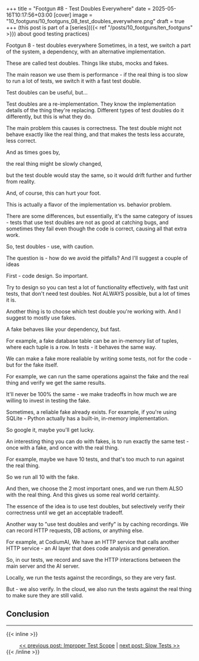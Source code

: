 +++
title = "Footgun #8 - Test Doubles Everywhere"
date = 2025-05-16T10:17:56+03:00
[cover]
  image = "10_footguns/10_footguns_08_test_doubles_everywhere.png"
draft = true
+++
(this post is part of a [series]({{< ref "/posts/10_footguns/ten_footguns" >}}) about good testing practices)


Footgun 8 - test doubles everywhere
Sometimes, in a test, we switch a part of the system, a dependency, with an alternative implementation.

These are called test doubles. Things like stubs, mocks and fakes.

The main reason we use them is performance - if the real thing is too slow to run a lot of tests, we switch it with a fast test double.

Test doubles can be useful, but…


Test doubles are a re-implementation.
They know the implementation details of the thing they're replacing.
Different types of test doubles do it differently, but this is what they do.




The main problem this causes is correctness.
The test double might not behave exactly like the real thing, and that makes the tests less accurate, less correct.

And as times goes by,

the real thing might be slowly changed,

but the test double would stay the same, so it would drift further and further from reality.

And, of course, this can hurt your foot.

This is actually a flavor of the implementation vs. behavior problem.

There are some differences, but essentially, it's the same category of issues - tests that use test doubles are not as good at catching bugs, and sometimes they fail even though the code is correct, causing all that extra work.

So, test doubles - use, with caution.


The question is - how do we avoid the pitfalls?
And I'll suggest a couple of ideas


First - code design.
So important.

Try to design so you can test a lot of functionality effectively, with fast unit tests, that don't need test doubles.
Not ALWAYS possible, but a lot of times it is.


Another thing is to choose which test double you're working with.
And I suggest to mostly use fakes.

A fake behaves like your dependency, but fast.

For example, a fake database table can be an in-memory list of tuples, where each tuple is a row.
In tests - it behaves the same way.


We can make a fake more realiable by writing some tests, not for the code - but for the fake itself.

For example, we can run the same operations against the fake and the real thing and verify we get the same results.

It'll never be 100% the same - we make tradeoffs in how much we are willing to invest in testing the fake.


Sometimes, a reliable fake already exists.
For example, if you're using SQLite - Python actually has a built-in, in-memory implementation.

So google it, maybe you'll get lucky.


An interesting thing you can do with fakes, is to run exactly the same test - once with a fake, and once with the real thing.



For example, maybe we have 10 tests, and that's too much to run against the real thing.


So we run all 10 with the fake.


And then, we choose the 2 most important ones, and we run them ALSO with the real thing.
And this gives us some real world certainty.


The essence of the idea is to use test doubles, but selectively verify their correctness until we get an acceptable tradeoff.


Another way to "use test doubles and verify" is by caching recordings.
We can record HTTP requests, DB actions, or anything else.



For example, at CodiumAI,
We have an HTTP service that calls another HTTP service - an AI layer that does code analysis and generation.


So, in our tests, we record and save the HTTP interactions between the main server and the AI server.


Locally, we run the tests against the recordings, so they are very fast.


But - we also verify.
In the cloud, we also run the tests against the real thing to make sure they are still valid.





## Conclusion

---
{{< inline >}}
<div style="text-align: center; display: block; width: 100%;">
<a href="/posts/10_footguns/07_improper_test_scope">&lt;&lt; previous post: Improper Test Scope</a>
|
<a href="/posts/10_footguns/09_slow_tests">next post: Slow Tests &gt;&gt;</a>
</div>
{{< /inline >}}

